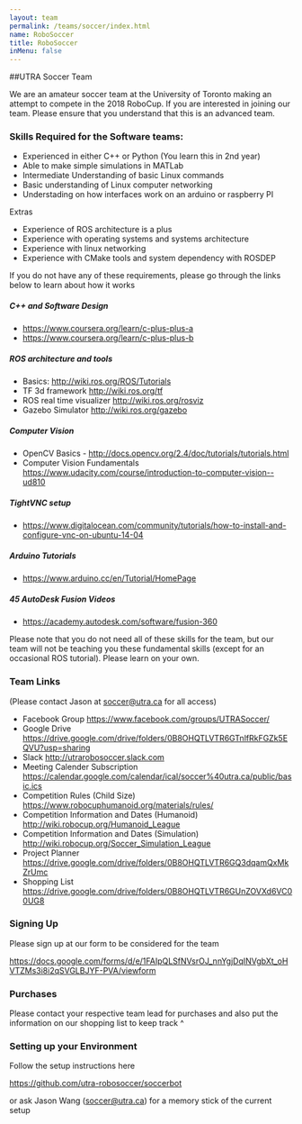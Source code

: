 ```yaml
---
layout: team
permalink: /teams/soccer/index.html
name: RoboSoccer
title: RoboSoccer
inMenu: false
---
```

##UTRA Soccer Team

We are an amateur soccer team at the University of Toronto making an attempt to compete in the 2018 RoboCup. If you are interested in joining our team. Please ensure that you understand that this is an advanced team.

### Skills Required for the Software teams:

- Experienced in either C++ or Python (You learn this in 2nd year)
- Able to make simple simulations in MATLab
- Intermediate Understanding of basic Linux commands
- Basic understanding of Linux computer networking
- Understading on how interfaces work on an arduino or raspberry PI

Extras
- Experience of ROS architecture is a plus
- Experience with operating systems and systems architecture
- Experience with linux networking
- Experience with CMake tools and system dependency with ROSDEP

If you do not have any of these requirements, please go through the links below to learn about how it works

##### C++ and Software Design
- https://www.coursera.org/learn/c-plus-plus-a
- https://www.coursera.org/learn/c-plus-plus-b

##### ROS architecture and tools
- Basics: http://wiki.ros.org/ROS/Tutorials
- TF 3d framework http://wiki.ros.org/tf
- ROS real time visualizer http://wiki.ros.org/rosviz
- Gazebo Simulator http://wiki.ros.org/gazebo

##### Computer Vision
- OpenCV Basics - http://docs.opencv.org/2.4/doc/tutorials/tutorials.html
- Computer Vision Fundamentals https://www.udacity.com/course/introduction-to-computer-vision--ud810

##### TightVNC setup
- https://www.digitalocean.com/community/tutorials/how-to-install-and-configure-vnc-on-ubuntu-14-04

##### Arduino Tutorials
- https://www.arduino.cc/en/Tutorial/HomePage

##### 45 AutoDesk Fusion Videos
- https://academy.autodesk.com/software/fusion-360

Please note that you do not need all of these skills for the team, but our team will not be teaching you these fundamental skills (except for an occasional ROS tutorial). Please learn on your own.

### Team Links
(Please contact Jason at soccer@utra.ca for all access)

- Facebook Group https://www.facebook.com/groups/UTRASoccer/
- Google Drive https://drive.google.com/drive/folders/0B8OHQTLVTR6GTnlfRkFGZk5EQVU?usp=sharing
- Slack http://utrarobosoccer.slack.com
- Meeting Calender Subscription https://calendar.google.com/calendar/ical/soccer%40utra.ca/public/basic.ics
- Competition Rules (Child Size) https://www.robocuphumanoid.org/materials/rules/
- Competition Information and Dates (Humanoid) http://wiki.robocup.org/Humanoid_League
- Competition Information and Dates (Simulation) http://wiki.robocup.org/Soccer_Simulation_League
- Project Planner https://drive.google.com/drive/folders/0B8OHQTLVTR6GQ3dqamQxMkZrUmc
- Shopping List https://drive.google.com/drive/folders/0B8OHQTLVTR6GUnZOVXd6VC00UG8

### Signing Up

Please sign up at our form to be considered for the team

https://docs.google.com/forms/d/e/1FAIpQLSfNVsrOJ_nnYgjDqINVgbXt_oHVTZMs3i8i2qSVGLBJYF-PVA/viewform

### Purchases

Please contact your respective team lead for purchases and also put the information on our shopping list to keep track ^

### Setting up your Environment

Follow the setup instructions here

https://github.com/utra-robosoccer/soccerbot

or ask Jason Wang (soccer@utra.ca) for a memory stick of the current setup

